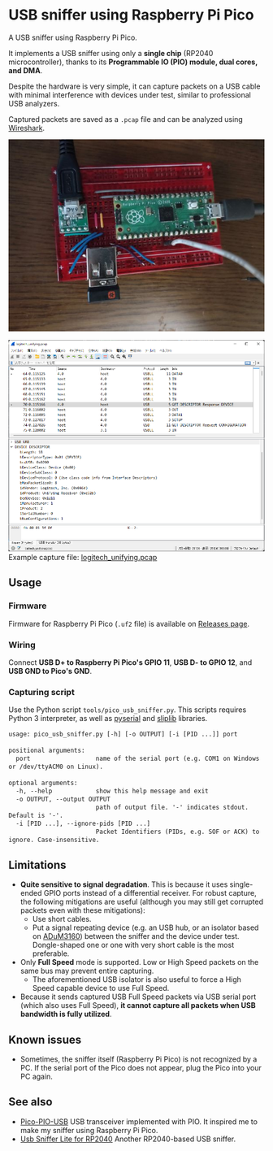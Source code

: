 # USB sniffer using Raspberry Pi Pico
A USB sniffer using Raspberry Pi Pico.

It implements a USB sniffer using only a **single chip** (RP2040 microcontroller), thanks to its **Programmable IO (PIO) module, dual cores, and DMA**.

Despite the hardware is very simple, it can capture packets on a USB cable with minimal interference with devices under test, similar to professional USB analyzers.

Captured packets are saved as a `.pcap` file and can be analyzed using [Wireshark](https://www.wireshark.org/).

![Implementation on a breadboard](docs/breadboard.jpg)

![Screenshot of Wireshark displaying captured packets](docs/screenshot_logitech_unifying.png)
Example capture file: [logitech_unifying.pcap](docs/logitech_unifying.pcap)

## Usage
### Firmware
Firmware for Raspberry Pi Pico (`.uf2` file) is available on [Releases page](https://github.com/tana/pico_usb_sniffer/releases).

### Wiring
Connect **USB D+ to Raspberry Pi Pico's GPIO 11**, **USB D- to GPIO 12**, and **USB GND to Pico's GND**.

### Capturing script
Use the Python script `tools/pico_usb_sniffer.py`.
This scripts requires Python 3 interpreter, as well as [pyserial](https://github.com/pyserial/pyserial) and [sliplib](https://github.com/rhjdjong/SlipLib) libraries.
```
usage: pico_usb_sniffer.py [-h] [-o OUTPUT] [-i [PID ...]] port

positional arguments:
  port                  name of the serial port (e.g. COM1 on Windows or /dev/ttyACM0 on Linux).

optional arguments:
  -h, --help            show this help message and exit
  -o OUTPUT, --output OUTPUT
                        path of output file. '-' indicates stdout. Default is '-'.
  -i [PID ...], --ignore-pids [PID ...]
                        Packet Identifiers (PIDs, e.g. SOF or ACK) to ignore. Case-insensitive.
```

## Limitations
- **Quite sensitive to signal degradation**. This is because it uses single-ended GPIO ports instead of a differential receiver. For robust capture, the following mitigations are useful (although you may still get corrupted packets even with these mitigations):
    - Use short cables.
    - Put a signal repeating device (e.g. an USB hub, or an isolator based on [ADuM3160](https://www.analog.com/en/products/adum3160.html#product-overview)) between the sniffer and the device under test. Dongle-shaped one or one with very short cable is the most preferable.
- Only **Full Speed** mode is supported. Low or High Speed packets on the same bus may prevent entire capturing.
    - The aforementioned USB isolator is also useful to force a High Speed capable device to use Full Speed.
- Because it sends captured USB Full Speed packets via USB serial port (which also uses Full Speed), **it cannot capture all packets when USB bandwidth is fully utilized**.

## Known issues
- Sometimes, the sniffer itself (Raspberry Pi Pico) is not recognized by a PC. If the serial port of the Pico does not appear, plug the Pico into your PC again.

## See also
- [Pico-PIO-USB](https://github.com/sekigon-gonnoc/Pico-PIO-USB) USB transceiver implemented with PIO. It inspired me to make my sniffer using Raspberry Pi Pico.
- [Usb Sniffer Lite for RP2040](https://github.com/ataradov/usb-sniffer-lite) Another RP2040-based USB sniffer.
